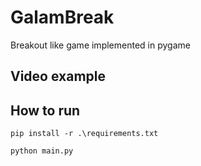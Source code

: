 # GalamBreak
Breakout like game implemented in pygame

## Video example

## How to run

`pip install -r .\requirements.txt`

`python main.py`
